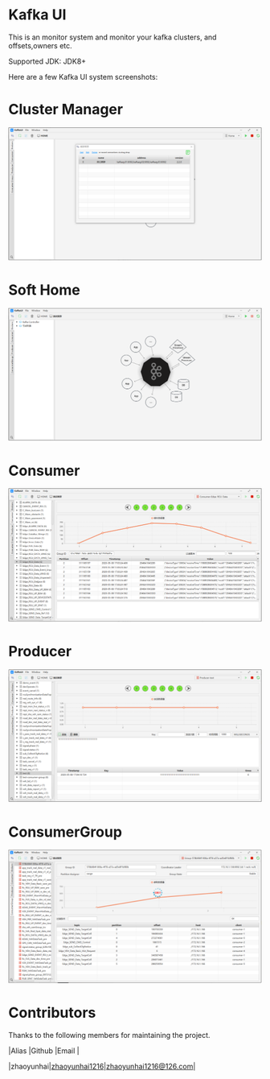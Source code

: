 # Kafka UI

This is an monitor system and monitor your kafka clusters, and offsets,owners etc.

Supported JDK: JDK8+

Here are a few Kafka UI system screenshots:

# Cluster Manager
![image](https://github.com/zhaoyunhai1216/KafkaUI/blob/master/docs/images/clusterManager.png)

# Soft Home
![image](https://github.com/zhaoyunhai1216/KafkaUI/blob/master/docs/images/Home.png)

# Consumer
![image](https://github.com/zhaoyunhai1216/KafkaUI/blob/master/docs/images/Consumer.png)

# Producer
![image](https://github.com/zhaoyunhai1216/KafkaUI/blob/master/docs/images/Producer.png)

# ConsumerGroup
![image](https://github.com/zhaoyunhai1216/KafkaUI/blob/master/docs/images/ConsumerGroup.png)

# Contributors

Thanks to the following members for maintaining the project.

|Alias |Github |Email |

|zhaoyunhai|[zhaoyunhai1216](https://github.com/zhaoyunhai1216)|zhaoyunhai1216@126.com|
